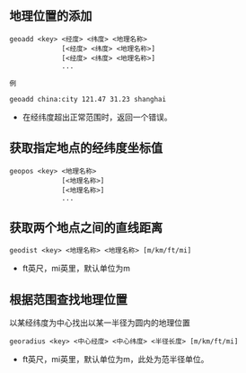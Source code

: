 ## 地理位置的添加

    geoadd <key> <经度> <纬度> <地理名称>
                 [<经度> <纬度> <地理名称>]
                 [<经度> <纬度> <地理名称>]
                 ...
    
`例`

    geoadd china:city 121.47 31.23 shanghai
    
* 在经纬度超出正常范围时，返回一个错误。

## 获取指定地点的经纬度坐标值

    geopos <key> <地理名称> 
                 [<地理名称>]
                 [<地理名称>]
                 ...
                 
## 获取两个地点之间的直线距离
    
    geodist <key> <地理名称> <地理名称> [m/km/ft/mi]
                 
* ft英尺，mi英里，默认单位为m

## 根据范围查找地理位置
以某经纬度为中心找出以某一半径为圆内的地理位置

    georadius <key> <中心经度> <中心纬度> <半径长度> [m/km/ft/mi]
    
* ft英尺，mi英里，默认单位为m，此处为范半径单位。